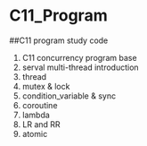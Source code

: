 # C11_Program
##C11 program study code
1. C11 concurrency program base
2. serval multi-thread introduction
3. thread
4. mutex & lock
5. condition_variable & sync
6. coroutine
7. lambda
8. LR and RR
9. atomic

